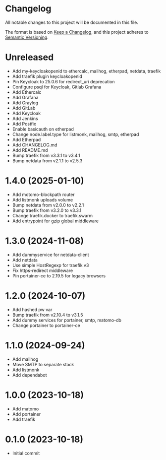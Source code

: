 # Changelog

All notable changes to this project will be documented in this file.

The format is based on [Keep a Changelog](https://keepachangelog.com/en/1.0.0/),
and this project adheres to [Semantic Versioning](https://semver.org/spec/v2.0.0.html).

<!-- You should *NOT* be adding new change log entries to this file.
     You should create a file in the news directory instead.
     For helpful instructions, please see:
     https://6.docs.plone.org/volto/developer-guidelines/contributing.html#create-a-pull-request
-->

<!-- towncrier release notes start -->

# Unreleased
- Add my-keycloakopenid to ethercalc, mailhog, etherpad, netdata, traefik
- Add traefik plugin keycloakopenid
- Pin Keycloak to 25.0.6 for redirect_uri deprecation
- Configure psql for Keycloak, Gitlab Grafana
- Add Ethercalc
- Add Grafana
- Add Graylog
- Add GitLab
- Add Keycloak
- Add Jenkins
- Add Postfix
- Enable basicauth on etherpad
- Change node.label.type for listmonk, mailhog, smtp, etherpad
- Add Etherpad
- Add CHANGELOG.md
- Add README.md
- Bump traefik from v3.3.1 to v3.4.1
- Bump netdata from v2.1.1 to v2.5.3

# 1.4.0 (2025-01-10)
- Add motomo-blockpath router
- Add listmonk uploads volume
- Bump netdata from v2.0.0 to v2.2.1
- Bump traefik from v3.2.0 to v3.3.1
- Change traefik.docker to traefik.swarm
- Add entrypoint for gzip global middleware

# 1.3.0 (2024-11-08)
- Add dummyservice for netdata-client
- Add netdata
- Use simple HostRegexp for traefik v3
- Fix https-redirect middleware
- Pin portainer-ce to 2.19.5 for legacy browsers

# 1.2.0 (2024-10-07)
- Add hashed pw var
- Bump traefik from v2.10.4 to v3.1.5
- Add dummy services for portainer, smtp, matomo-db
- Change portainer to portainer-ce

# 1.1.0 (2024-09-24)
- Add mailhog
- Move SMTP to separate stack
- Add listmonk
- Add dependabot

# 1.0.0 (2023-10-18)
- Add matomo
- Add portainer
- Add traefik

# 0.1.0 (2023-10-18)
- Initial commit